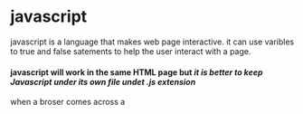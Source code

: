 # javascript

javascript is a language that makes web page interactive.
it can use varibles to true and false satements to help the user interact with a page. 

#### javascript will work in the same HTML page but *it is better to keep Javascript under its own file undet .js extension*

when a broser comes across a <script> element it stops to load the script and then checks if it needs to do anything.
#### script
a script is a series of instructions (*statements*) that a computer can follow one by one.
##### Code block
		code blocks are started and ended by curly braces **each coad block can contain many statements**
##### Statements
each individual instruction in a script is know as a *Statement* 
		* statements end with semicolon
		* each statement should start on a new line
##### Comments
Writting comments in Javascript to make code easier to read single line comment 
		* // single line comment 
		* /* multy line commentcomments goes in here */

### Variables
using a variable on Javascript you must declare it then add a name followed by assignment operator and give it a value
#### rules for variables
		* must begin with *letter* *Dollar sign* or *underscore*.
		* name can contain *letter* *Dollar sign* or *underscore*.
		* cannot use Key like *var* words or reserved words.
		* all variables are case sensitive
		* make the variable discriptive of the information it stores
		* if it contains more than one word use a capital leter *no spaces*
		
		
		
		


When you wrap something in java script in quotations in java script it is calles a string
* these are strips "5" '4'
* these are numbers 5 4

when a broser comes across a <script> element it stops to load the script and then checks if it needs to do anything.




Concatinating  